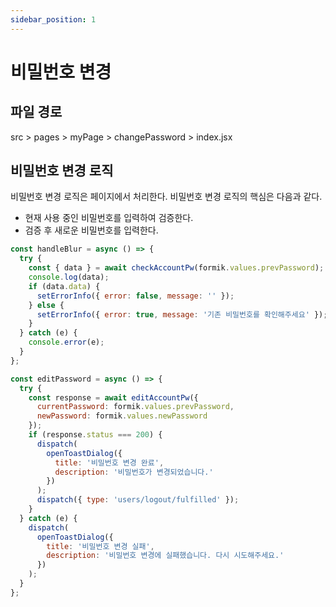 ```yaml
---
sidebar_position: 1
---
```


# 비밀번호 변경

## 파일 경로

src > pages > myPage > changePassword > index.jsx

## 비밀번호 변경 로직

비밀번호 변경 로직은 페이지에서 처리한다.
비밀번호 변경 로직의 핵심은 다음과 같다.

- 현재 사용 중인 비밀번호를 입력하여 검증한다.
- 검증 후 새로운 비밀번호를 입력한다.

```js
const handleBlur = async () => {
  try {
    const { data } = await checkAccountPw(formik.values.prevPassword);
    console.log(data);
    if (data.data) {
      setErrorInfo({ error: false, message: '' });
    } else {
      setErrorInfo({ error: true, message: '기존 비밀번호를 확인해주세요' });
    }
  } catch (e) {
    console.error(e);
  }
};

const editPassword = async () => {
  try {
    const response = await editAccountPw({
      currentPassword: formik.values.prevPassword,
      newPassword: formik.values.newPassword
    });
    if (response.status === 200) {
      dispatch(
        openToastDialog({
          title: '비밀번호 변경 완료',
          description: '비밀번호가 변경되었습니다.'
        })
      );
      dispatch({ type: 'users/logout/fulfilled' });
    }
  } catch (e) {
    dispatch(
      openToastDialog({
        title: '비밀번호 변경 실패',
        description: '비밀번호 변경에 실패했습니다. 다시 시도해주세요.'
      })
    );
  }
};
```
